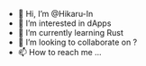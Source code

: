- 👋 Hi, I’m @Hikaru-In
- 👀 I’m interested in dApps
- 🌱 I’m currently learning Rust   
- 💞️ I’m looking to collaborate on ? 
- 📫 How to reach me ...     

<!---
Hikaru-In/Hikaru-In is a ✨ special ✨ repository because its `README.md` (this file) appears on your GitHub profile.
You can click the Preview link to take a look at your changes.
--->
